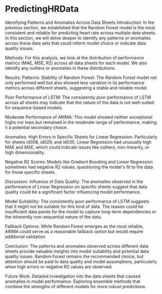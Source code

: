 # PredictingHRData

Identifying Patterns and Anomalies Across Data Sheets
Introduction:
In the previous section, we established that the Random Forest model is the most consistent and reliable for predicting heart rate across multiple data sheets. In this section, we will delve deeper to identify any patterns or anomalies across these data sets that could inform model choice or indicate data quality issues.

Methods:
For this analysis, we look at the distribution of performance metrics (MAE, MSE, R2) across all data sheets for each model. We also identify any outliers or anomalies in these distributions.

Results:
Patterns:
Stability of Random Forest: The Random Forest model not only performed well but also showed less variation in its performance metrics across different sheets, suggesting a stable and reliable model.

Poor Performance of LSTM: The consistently poor performance of LSTM across all sheets may indicate that the nature of the data is not well-suited for sequence-based models.

Moderate Performance of ARIMA: This model showed neither exceptional highs nor lows but remained in the moderate range of performance, making it a potential secondary choice.

Anomalies:
High Errors in Specific Sheets for Linear Regression: Particularly for sheets id008, id029, and id030, Linear Regression had unusually high MAE and MSE, which could indicate issues like outliers, non-linearity, or high dimensionality.

Negative R2 Scores: Models like Gradient Boosting and Linear Regression sometimes had negative R2 values, questioning the model's fit to the data for those specific sheets.

Discussion:
Influence of Data Quality: The anomalies observed in the performance of Linear Regression on specific sheets suggest that data quality could be a significant factor influencing model performance.

Model Suitability: The consistently poor performance of LSTM suggests that it might not be suitable for this kind of data. The reason could be insufficient data points for the model to capture long-term dependencies or the inherently non-sequential nature of the data.

Fallback Options: While Random Forest emerges as the most reliable, ARIMA could serve as a reasonable fallback option but would require additional validation.

Conclusion:
The patterns and anomalies observed across different data sheets provide valuable insights into model suitability and potential data quality issues. Random Forest remains the recommended choice, but attention should be paid to data quality and model assumptions, particularly when high errors or negative R2 values are observed.

Future Work:
Detailed investigation into the data sheets that caused anomalies in model performance.
Exploring ensemble methods that combine the strengths of different models for more robust predictions.
